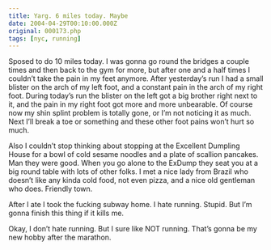 ```yaml
---
title: Yarg. 6 miles today. Maybe
date: 2004-04-29T00:10:00.000Z
original: 000173.php
tags: [nyc, running]
---
```


Sposed to do 10 miles today. I was gonna go round the bridges a couple times and then back to the gym for more, but after one and a half times I couldn’t take the pain in my feet anymore. After yesterday’s run I had a small blister on the arch of my left foot, and a constant pain in the arch of my right foot. During today’s run the blister on the left got a big brother right next to it, and the pain in my right foot got more and more unbearable. Of course now my shin splint problem is totally gone, or I’m not noticing it as much. Next I’ll break a toe or something and these other foot pains won’t hurt so much.

Also I couldn’t stop thinking about stopping at the Excellent Dumpling House for a bowl of cold sesame noodles and a plate of scallion pancakes. Man they were good. When you go alone to the ExDump they seat you at a big round table with lots of other folks. I met a nice lady from Brazil who doesn’t like any kinda cold food, not even pizza, and a nice old gentleman who does. Friendly town.

After I ate I took the fucking subway home. I hate running. Stupid. But I’m gonna finish this thing if it kills me.

Okay, I don’t hate running. But I sure like NOT running. That’s gonna be my new hobby after the marathon.
